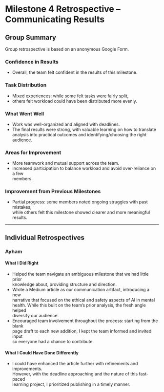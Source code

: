 # Milestone 4 Retrospective – Communicating Results

## Group Summary

Group retrospective is based on an anonymous Google Form.

### Confidence in Results

- Overall, the team felt confident in the results of this milestone.  

### Task Distribution

- Mixed experiences: while some felt tasks were fairly split,  
- others felt workload could have been distributed more evenly.  

### What Went Well

- Work was well-organized and aligned with deadlines.  
- The final results were strong, with valuable learning on how to translate  
analysis into practical outcomes and identifying/choosing the right audience.  

### Areas for Improvement

- More teamwork and mutual support across the team.  
- Increased participation to balance workload and avoid over-reliance on a few  
members.  

### Improvement from Previous Milestones

- Partial progress: some members noted ongoing struggles with past mistakes,  
while others felt this milestone showed clearer and more meaningful results.  

---

## Individual Retrospectives

### Ayham

#### What I Did Right

- Helped the team navigate an ambiguous milestone that we had little prior  
knowledge about, providing structure and direction.  
- Wrote a Medium article as our communication artifact, introducing a new  
narrative that focused on the ethical and safety aspects of AI in mental  
health. While this built on the team’s prior analysis, the fresh angle helped  
diversify our audience.  
- Encouraged team involvement throughout the process: starting from the blank  
page draft to each new addition, I kept the team informed and invited input  
so everyone had a chance to contribute.  

#### What I Could Have Done Differently

- I could have enhanced the article further with refinements and improvements.  
However, with the deadline approaching and the nature of this fast-paced  
learning project, I prioritized publishing in a timely manner.  

